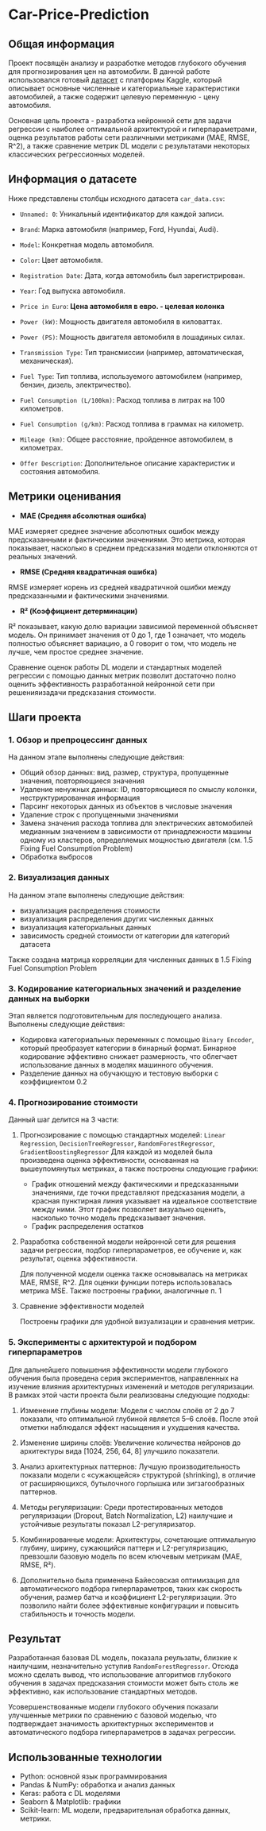 # Car-Price-Prediction
## Общая информация
Проект посвящён анализу и разработке методов глубокого обучения для прогнозирования цен на автомобили. В данной работе использовался готовый [датасет](https://www.kaggle.com/datasets/sarametawea/car-data) с платформы Kaggle, который описывает основные численные и категориальные характеристики автомобилей, а также содержит целевую переменную - цену автомобиля. 

Основная цель проекта - разработка нейронной сети для задачи регрессии с наиболее оптимальной архитектурой и гиперпараметрами, оценка результатов работы сети различными метриками (MAE, RMSE, R^2), а также сравнение метрик DL модели с результатами некоторых классических регрессионных моделей.

## Информация о датасете
Ниже представлены столбцы исходного датасета `car_data.csv`:

- `Unnamed: 0`: Уникальный идентификатор для каждой записи.

- `Brand`: Марка автомобиля (например, Ford, Hyundai, Audi).

- `Model`: Конкретная модель автомобиля.

- `Color`: Цвет автомобиля.

- `Registration Date`: Дата, когда автомобиль был зарегистрирован.

- `Year`: Год выпуска автомобиля.

- `Price in Euro`: **Цена автомобиля в евро. - целевая колонка**

- `Power (kW)`: Мощность двигателя автомобиля в киловаттах.

- `Power (PS)`: Мощность двигателя автомобиля в лошадиных силах.

- `Transmission Type`: Тип трансмиссии (например, автоматическая, механическая).

- `Fuel Type`: Тип топлива, используемого автомобилем (например, бензин, дизель, электричество).

- `Fuel Consumption (L/100km)`: Расход топлива в литрах на 100 километров.

- `Fuel Consumption (g/km)`: Расход топлива в граммах на километр.

- `Mileage (km)`: Общее расстояние, пройденное автомобилем, в километрах.

- `Offer Description`: Дополнительное описание характеристик и состояния автомобиля.

## Метрики оценивания

- **MAE (Средняя абсолютная ошибка)**
   
MAE измеряет среднее значение абсолютных ошибок между предсказанными и фактическими значениями. Это метрика, которая показывает, насколько в среднем предсказания модели отклоняются от реальных значений.

- **RMSE (Средняя квадратичная ошибка)**

RMSE измеряет корень из средней квадратичной ошибки между предсказанными и фактическими значениями.

- **R² (Коэффициент детерминации)**
   
R² показывает, какую долю вариации зависимой переменной объясняет модель. Он принимает значения от 0 до 1, где 1 означает, что модель полностью объясняет вариацию, а 0 говорит о том, что модель не лучше, чем простое среднее значение.

Сравнение оценок работы DL модели и стандартных моделей регрессии с помощью данных метрик позволит достаточно полно оценить эффективность разработанной нейронной сети при решенияизадачи предсказания стоимости.


## Шаги проекта
### 1. Обзор и препроцессинг данных
На данном этапе выполнены следующие действия:
- Общий обзор данных: вид, размер, структура, пропущенные значения, повторяющиеся значения
- Удаление ненужных данных: ID, повторяющиеся по смыслу колонки, неструктурированная информация
- Парсинг некоторых данных из объектов в числовые значения
- Удаление строк с пропущенными значениями
- Замена значения расхода топлива для электрических автомобилей медианным значением в зависимости от принадлежности машины одному из кластеров, определяемых мощностью двигателя (см. 1.5 Fixing Fuel Consumption Problem)
- Обработка выбросов

### 2. Визуализация данных
На данном этапе выполнены следующие действия:
- визуализация распределения стоимости
- визуализация распределения других численных данных
- визуализация категориальных данных
- зависимость средней стоимости от категории для категорий датасета

Также создана матрица корреляции для численных данных в 1.5 Fixing Fuel Consumption Problem

### 3. Кодирование категориальных значений и разделение данных на выборки

Этап является подготовительным для последующего анализа. Выполнены следующие действия:
- Кодировка категориальных переменных с помощью `Binary Encoder`, который преобразует категории в бинарный формат. Бинарное кодирование эффективно снижает размерность, что облегчает использование данных в моделях машинного обучения.
- Разделение данных на обучающую и тестовую выборки с коэффициентом 0.2

### 4. Прогнозирование стоимости

Данный шаг делится на 3 части: 
1. Прогнозирование с помощью стандартных моделей: `Linear Regression`,  `DecisionTreeRegressor`, `RandomForestRegressor`, `GradientBoostingRegressor`
   Для каждой из моделей была произведена оценка эффективности, основанная на вышеупомянутых метриках, а также построены следующие графики:
    - График отношений между фактическими и предсказанными значениями, где точки представляют предсказания модели, а красная пунктирная линия указывает на идеальное соответствие между ними. Этот график позволяет визуально оценить, насколько точно модель предсказывает значения.
    -  График распределения остатков

2. Разработка собственной модели нейронной сети для решения задачи регрессии, подбор гиперпараметров, ее обучение и, как результат, оценка эффективности.
   
   Для полученной модели оценка также основывалась на метриках MAE, RMSE, R^2. Для оценки функции потерь использовалась метрика MSE. Также построены графики, аналогичные п. 1

3. Сравнение эффективности моделей

   Построены графики для удобной визуализации и сравнения метрик.

### 5. Эксперименты с архитектурой и подбором гиперпараметров

Для дальнейшего повышения эффективности модели глубокого обучения была проведена серия экспериментов, направленных на изучение влияния архитектурных изменений и методов регуляризации. В рамках этой части проекта были реализованы следующие подходы:

1. Изменение глубины модели: Модели с числом слоёв от 2 до 7 показали, что оптимальной глубиной является 5–6 слоёв. После этой отметки наблюдался эффект насыщения и ухудшения качества.

2. Изменение ширины слоёв: Увеличение количества нейронов до архитектуры вида [1024, 256, 64, 8] улучшило показатели.

3. Анализ архитектурных паттернов: Лучшую производительность показали модели с «сужающейся» структурой (shrinking), в отличие от расширяющихся, бутылочного горлышка или зигзагообразных паттернов.

4. Методы регуляризации: Среди протестированных методов регуляризации (Dropout, Batch Normalization, L2) наилучшие и устойчивые результаты показал L2-регуляризатор.

5. Комбинированные модели: Архитектуры, сочетающие оптимальную глубину, ширину, сужающийся паттерн и L2-регуляризацию, превзошли базовую модель по всем ключевым метрикам (MAE, RMSE, R²).

6. Дополнительно была применена Байесовская оптимизация для автоматического подбора гиперпараметров, таких как скорость обучения, размер батча и коэффициент L2-регуляризации. Это позволило найти более эффективные конфигурации и повысить стабильность и точность модели.

## Результат
Разработанная базовая DL модель, показала реульзаты, близкие к наилучшим, незначительно уступив `RandomForestRegressor`.  Отсюда можно сделать вывод, что использование алгоритмов глубокого обучения в задачах предсказания стоимости может быть столь же эффективно, как использование стандартных методов. 

Усовершенствованные модели глубокого обучения показали улучшенные метрики по сравнению с базовой моделью, что подтверждает значимость архитектурных экспериментов и автоматического подбора гиперпараметров в задачах регрессии.

## Использованные технологии
- Python: основной язык программирования
- Pandas & NumPy: обработка и анализ данных
- Keras: работа с DL моделями
- Seaborn & Matplotlib: графики
- Scikit-learn: ML модели, предварительная обработка данных, метрики.

